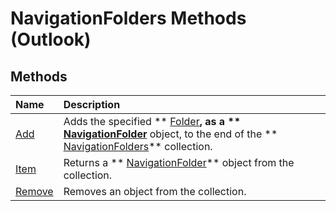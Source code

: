 
# NavigationFolders Methods (Outlook)

## Methods



|**Name**|**Description**|
|:-----|:-----|
| [Add](f88fd69a-8684-bfc4-bc20-1cff5c44974e.md)|Adds the specified  ** [Folder](3cf6cda8-6d70-666e-2643-9d9c5b9cacfc.md)**, as a  ** [NavigationFolder](c8d7aabb-58ba-df5e-ccdc-06f73db7726c.md)** object, to the end of the ** [NavigationFolders](ecff93b8-0c3f-5f31-5b61-c46d2622d2af.md)** collection.|
| [Item](1688b2ef-a4a1-fc8a-513e-0d5e234f10dd.md)|Returns a  ** [NavigationFolder](c8d7aabb-58ba-df5e-ccdc-06f73db7726c.md)** object from the collection.|
| [Remove](ddaa3dd8-7539-ea5b-78a8-daa48ea63771.md)|Removes an object from the collection.|
